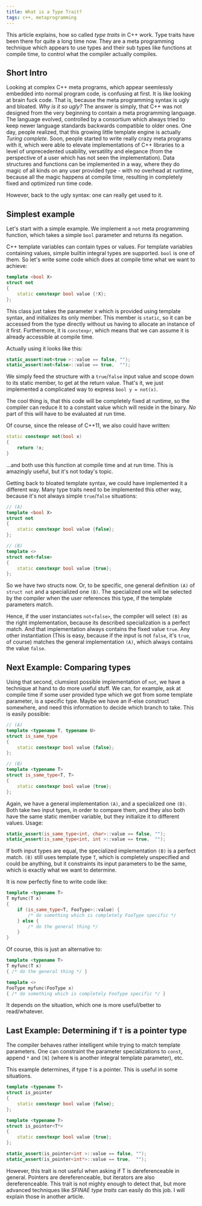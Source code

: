 ```yaml
---
title: What is a Type Trait?
tags: c++, metaprogramming
---
```


<!-- cSpell:disable -->

This article explains, how so called *type traits* in C++ work.
Type traits have been there for quite a long time now. They are a meta programming technique which appears to use types and their sub types like functions at compile time, to control what the compiler actually compiles.

<!--more-->

## Short Intro

Looking at complex C++ meta programs, which appear seemlessly embedded into normal program code, is confusing at first.
It is like looking at brain fuck code.
That is, because the meta programming syntax is ugly and bloated.
*Why is it so ugly?*
The answer is simply, that C++ was not designed from the very beginning to contain a meta programming language.
The language evolved, controlled by a consortium which always tried to keep newer language standards backwards compatible to older ones.
One day, people realized, that this growing little template engine is actually *Turing complete*.
Soon, people started to write really crazy meta programs with it, which were able to elevate implementations of C++ libraries to a level of unprecedented usability, versatility and elegance (from the perspective of a user which has not seen the implementation).
Data structures and functions can be implemented in a way, where they do magic of all kinds on any user provided type - with no overhead at runtime, because all the magic happens at compile time, resulting in completely fixed and optimized run time code.

However, back to the ugly syntax: one can really get used to it.

## Simplest example

Let's start with a simple example.
We implement a `not` meta programming function, which takes a simple `bool` parameter and returns its negation.

C++ template variables can contain types or values.
For template variables containing values, simple builtin integral types are supported. `bool` is one of them.
So let's write some code which does at compile time what we want to achieve:

``` cpp
template <bool X>
struct not
{
    static constexpr bool value {!X};
};
```

This class just takes the parameter `X` which is provided using template syntax, and initializes its only member.
This member is `static`, so it can be accessed from the type directly without us having to allocate an instance of it first.
Furthermore, it is `constexpr`, which means that we can assume it is already accessible at compile time.

Actually using it looks like this:

``` cpp
static_assert(not<true >::value == false, "");
static_assert(not<false>::value == true,  "");
```

We simply feed the structure with a `true`/`false` input value and scope down to its static member, to get at the return value.
That's it, we just implemented a complicated way to express `bool y = not(x)`.

The cool thing is, that this code will be completely fixed at runtime, so the compiler can reduce it to a constant value which will reside in the binary.
*No* part of this will have to be evaluated at run time.

Of course, since the release of C++11, we also could have written:

``` cpp
static constexpr not(bool x)
{
    return !x;
}
```

...and both use this function at compile time and at run time.
This is amazingly useful, but it's not today's topic.

Getting back to bloated template syntax, we could have implemented it a different way.
Many type traits need to be implemented this other way, because it's not always simple `true`/`false` situations:

``` cpp
// (A)
template <bool X>
struct not
{
    static constexpr bool value {false};
};

// (B)
template <>
struct not<false>
{
    static constexpr bool value {true};
};
```

So we have two structs now.
Or, to be specific, one general definition `(A)` of `struct not` and a specialized one `(B)`.
The specialized one will be selected by the compiler when the user references this type, if the template parameters match.

Hence, if the user instanciates `not<false>`, the compiler will select `(B)` as the right implementation, because its described specialization is a perfect match.
And that implementation always contains the fixed value `true`.
Any other instantiation (This is easy, because if the input is not `false`, it's `true`, of course) matches the general implementation `(A)`, which always contains the value `false`.

## Next Example: Comparing types

Using that second, clumsiest possible implementation of `not`, we have a technique at hand to do more useful stuff.
We can, for example, ask at compile time if some user provided type which we got from some template parameter, is a specific type.
Maybe we have an if-else construct somewhere, and need this information to decide which branch to take.
This is easily possible:

``` cpp
// (A)
template <typename T, typename U>
struct is_same_type
{
    static constexpr bool value {false};
};

// (B)
template <typename T>
struct is_same_type<T, T>
{
    static constexpr bool value {true};
};
```

Again, we have a general implementation `(A)`, and a specialized one `(B)`.
Both take two input types, in order to compare them, and they also both have the same static member variable, but they initialize it to different values.
Usage:

``` cpp
static_assert(is_same_type<int, char>::value == false, "");
static_assert(is_same_type<int, int >::value == true,  "");
```

If both input types are equal, the specialized implementation `(B)` is a perfect match.
`(B)` still uses template type `T`, which is completely unspecified and could be anything, but it constraints its input parameters to be the same, which is exactly what we want to determine.

It is now perfectly fine to write code like:

``` cpp
template <typename T>
T myfunc(T x)
{
    if (is_same_type<T, FooType>::value) {
        /* do something which is completely FooType specific */
    } else {
        /* do the general thing */
    }
}
```

Of course, this is just an alternative to:

``` cpp
template <typename T>
T myfunc(T x)
{ /* do the general thing */ }

template <>
FooType myfunc(FooType x)
{ /* do something which is completely FooType specific */ }
```

It depends on the situation, which one is more useful/better to read/whatever.

## Last Example: Determining if `T` is a pointer type

The compiler behaves rather intelligent while trying to match template parameters.
One can constraint the parameter specializations to `const`, append `*` and `[N]` (where `N` is another integral template parameter), etc.

This example determines, if type `T` is a pointer.
This is useful in some situations.

``` cpp
template <typename T>
struct is_pointer
{
    static constexpr bool value {false};
};

template <typename T>
struct is_pointer<T*>
{
    static constexpr bool value {true};
};
```

``` cpp
static_assert(is_pointer<int >::value == false, "");
static_assert(is_pointer<int*>::value == true,  "");
```

However, this trait is not useful when asking if T is dereferenceable in general.
Pointers are dereferenceable, but iterators are also dereferenceable.
This trait is not mighty enough to detect that, but more advanced techniques like *SFINAE type traits* can easily do this job.
I will explain those in another article.
